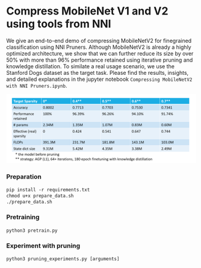 # Compress MobileNet V1 and V2 using tools from NNI
We give an end-to-end demo of compressing MobileNetV2 for finegrained classification using NNI Pruners. Although MobileNetV2 is already a highly optimized architecture, we show that we can further reduce its size by over 50% with more than 96% performance retained using iterative pruning and knowledge distillation. To similate a real usage scenario, we use the Stanford Dogs dataset as the target task. Please find the results, insights, and detailed explanations in the jupyter notebook `Compressing MobileNetV2 with NNI Pruners.ipynb`. 

![results](final_performance.png)

### Preparation
```
pip install -r requirements.txt
chmod u+x prepare_data.sh
./prepare_data.sh
```

### Pretraining
```
python3 pretrain.py
```

### Experiment with pruning
```
python3 pruning_experiments.py [arguments]
```
